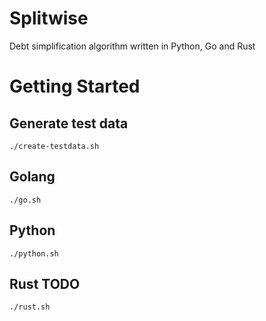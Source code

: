 # Splitwise
Debt simplification algorithm written in Python, Go and Rust

# Getting Started
## Generate test data
```
./create-testdata.sh
```
## Golang
```
./go.sh
```
## Python
```
./python.sh
```
## Rust TODO
```
./rust.sh
```
